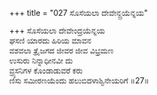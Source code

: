 +++
title = "027 ಸೊಸೆಯಲಾ ದೇವೇನ್ದ್ರಯೆನ್ನಯ"

+++
ಸೊಸೆಯಲಾ ದೇವೇಂದ್ರಯೆನ್ನಯ  
ಘಸಣಿ ಯಾರದು ಹಿರಿಯ ಮಾವನ  
ವಶವಲಾ ತ್ರೈಜಗದ ಜೀವರ ಜೀವ ವಿಭ್ರಮಣ  
ಉಸುರು ನಿನ್ನಾಧೀನವೀ ದು  
ವ್ರ್ಯಸನಿಗಳ ಕೊಂಡಾಡುವರೆ ಕರು  
ಣಿಸು ಸಮೀರಣಯೆಂದು ಹಲುಬಿದಳಾಶ್ವಿನೇಯರಿಗೆ     ॥27॥